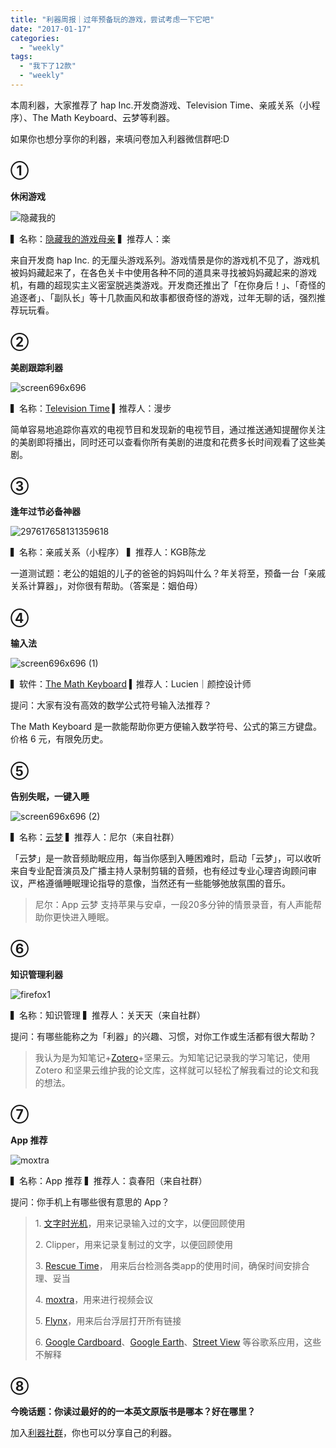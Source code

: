 ```yaml
---
title: "利器周报｜过年预备玩的游戏，尝试考虑一下它吧"
date: "2017-01-17"
categories: 
  - "weekly"
tags: 
  - "我下了12款"
  - "weekly"
---
```


本周利器，大家推荐了 hap Inc.开发商游戏、Television Time、亲戚关系（小程序）、The Math Keyboard、云梦等利器。

如果你也想分享你的利器，来填问卷加入利器微信群吧:D

## ①

**休闲游戏**

![隐藏我的](/images/87419.jpg)

▍名称：[隐藏我的游戏母亲](https://itunes.apple.com/cn/app/yin-cang-wo-you-xi-mu-qin/id1140266903?mt=8) ▍推荐人：楽

来自开发商 hap Inc. 的无厘头游戏系列。游戏情景是你的游戏机不见了，游戏机被妈妈藏起来了，在各色关卡中使用各种不同的道具来寻找被妈妈藏起来的游戏机，有趣的超现实主义密室脱逃类游戏。开发商还推出了「在你身后！」、「奇怪的追逐者」、「副队长」等十几款画风和故事都很奇怪的游戏，过年无聊的话，强烈推荐玩玩看。

## ②

**美剧跟踪利器**

![screen696x696](/images/67908.jpeg)

▍名称：[Television Time](https://itunes.apple.com/us/app/television-time/id969714962?mt=8) ▍推荐人：漫步

简单容易地追踪你喜欢的电视节目和发现新的电视节目，通过推送通知提醒你关注的美剧即将播出，同时还可以查看你所有美剧的进度和花费多长时间观看了这些美剧。

## ③

**逢年过节必备神器**

![297617658131359618](/images/88181-577x1024.jpg)

▍名称：亲戚关系（小程序） ▍推荐人：KGB陈龙

一道测试题：老公的姐姐的儿子的爸爸的妈妈叫什么？年关将至，预备一台「亲戚关系计算器」，对你很有帮助。（答案是：姻伯母）

## ④

**输入法**

![screen696x696 (1)](/images/27395.jpeg)

▍软件：[The Math Keyboard](https://itunes.apple.com/us/app/the-math-keyboard/id917470088?mt=8) ▍推荐人：Lucien｜颜控设计师

提问：大家有没有高效的数学公式符号输入法推荐？

The Math Keyboard 是一款能帮助你更方便输入数学符号、公式的第三方键盘。价格 6 元，有限免历史。

## ⑤

**告别失眠，一键入睡**

![screen696x696 (2)](/images/05204.jpeg)

▍名称：[云梦](https://dj.soundario.com/) ▍推荐人：尼尔（来自社群）

「云梦」是一款音频助眠应用，每当你感到入睡困难时，启动「云梦」，可以收听来自专业配音演员及广播主持人录制剪辑的音频，也有经过专业心理咨询顾问审议，严格遵循睡眠理论指导的意像，当然还有一些能够弛放氛围的音乐。

> 尼尔：App 云梦 支持苹果与安卓，一段20多分钟的情景录音，有人声能帮助你更快进入睡眠。

## ⑥

**知识管理利器**

![firefox1](/images/05855.jpg)

▍名称：知识管理 ▍推荐人：关天天（来自社群）

提问：有哪些能称之为「利器」的兴趣、习惯，对你工作或生活都有很大帮助？

> 我认为是为知笔记+[Zotero](https://www.zotero.org/)+坚果云。为知笔记记录我的学习笔记，使用 Zotero 和坚果云维护我的论文库，这样就可以轻松了解我看过的论文和我的想法。

## ⑦

**App 推荐**

![moxtra](/images/01913-1236x1024.jpg)

▍名称：App 推荐 ▍推荐人：袁春阳（来自社群）

提问：你手机上有哪些很有意思的 App？

> 1\. [文字时光机](https://www.wandoujia.com/apps/fi.rojekti.typemachine)，用来记录输入过的文字，以便回顾使用
> 
> 2\. Clipper，用来记录复制过的文字，以便回顾使用
> 
> 3\. [Rescue Time](https://www.rescuetime.com/)， 用来后台检测各类app的使用时间，确保时间安排合理、妥当
> 
> 4\. [moxtra](https://moxtra.com/)，用来进行视频会议
> 
> 5\. [Flynx](https://flynxapp.com/)，用来后台浮层打开所有链接
> 
> 6\. [Google Cardboard](https://vr.google.com/cardboard/)、[Google Earth](https://www.google.com/earth/)、[Street View](https://www.instantstreetview.com/) 等谷歌系应用，这些不解释

## ⑧

**今晚话题：你读过最好的的一本英文原版书是哪本？好在哪里？**

加入[利器社群](https://liqi.io/community/)，你也可以分享自己的利器。
